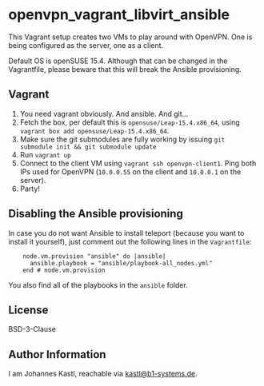 # openvpn_vagrant_libvirt_ansible

This Vagrant setup creates two VMs to play around with OpenVPN. One is being
configured as the server, one as a client.

Default OS is openSUSE 15.4. Although that can be changed in the Vagrantfile,
please beware that this will break the Ansible provisioning.

## Vagrant

1. You need vagrant obviously. And ansible. And git...
1. Fetch the box, per default this is `opensuse/Leap-15.4.x86_64`, using
   `vagrant box add opensuse/Leap-15.4.x86_64`.
1. Make sure the git submodules are fully working by issuing `git submodule init
   && git submodule update`
1. Run `vagrant up`
1. Connect to the client VM using `vagrant ssh openvpn-client1`. Ping both IPs
   used for OpenVPN (`10.0.0.55` on the client and `10.0.0.1` on the server).
1. Party!

## Disabling the Ansible provisioning

In case you do not want Ansible to install teleport (because you want to install
it yourself), just comment out the following lines in the `Vagrantfile`:

```hcl
    node.vm.provision "ansible" do |ansible|
      ansible.playbook = "ansible/playbook-all_nodes.yml"
    end # node.vm.provision
```

You also find all of the playbooks in the `ansible` folder.

## License

BSD-3-Clause

## Author Information

I am Johannes Kastl, reachable via kastl@b1-systems.de.
